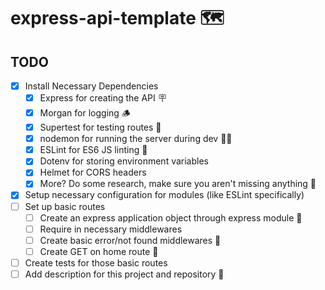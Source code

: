 # express-api-template 🗺️

## TODO

- [x] Install Necessary Dependencies
  - [x] Express for creating the API 🪧
  - [x] Morgan for logging 🪵
  - [x] Supertest for testing routes 🧪
  - [x] nodemon for running the server during dev 🏃‍♂️
  - [x] ESLint for ES6 JS linting 🧹
  - [x] Dotenv for storing environment variables
  - [x] Helmet for CORS headers
  - [x] More? Do some research, make sure you aren't missing anything 🔬
- [x] Setup necessary configuration for modules (like ESLint specifically)
- [ ] Set up basic routes
  - [ ] Create an express application object through express module 🚅
  - [ ] Require in necessary middlewares
  - [ ] Create basic error/not found middlewares 🛑
  - [ ] Create GET on home route 🏡
- [ ] Create tests for those basic routes
- [ ] Add description for this project and repository 📜
